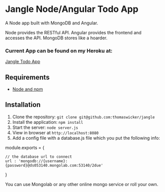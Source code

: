 # Jangle Node/Angular Todo App

A Node app built with MongoDB and Angular.

Node provides the RESTful API. Angular provides the frontend and accesses the API. MongoDB stores like a hoarder.

### Current App can be found on my Heroku at:
[Jangle Todo App](http://jangle.herokuapp.com/)

## Requirements

- [Node and npm](http://nodejs.org)

## Installation

1. Clone the repository: `git clone git@github.com:thomaswicker/jangle`
2. Install the application: `npm install`
3. Start the server: `node server.js`
4. View in browser at `http://localhost:8080`
5. Add a config file with a database.js file which you put the following info:

module.exports = {

	// the database url to connect
	url : 'mongodb://{username}:{password}@ds053140.mongolab.com:53140/2due'
}

You can use Mongolab or any other online mongo service or roll your own.
